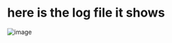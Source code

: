# here is the log file it shows
![image](https://user-images.githubusercontent.com/99058236/152624050-ff659eaa-f8b1-420d-94fc-1800c4275601.png)
